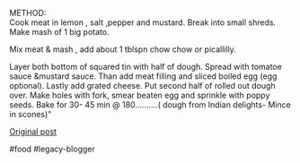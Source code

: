<!--
date: '2008-09-05'
published: true
slug: 2008-09-recipe-julie-mums-chicken-pie_05
time_to_read: 5
title: 'Recipe: Julie (mums) Chicken Pie'
-->

METHOD:  
Cook meat in lemon , salt ,pepper and mustard. Break into small shreds. Make mash of 1 big potato.  
  
Mix meat & mash , add about 1 tblspn chow chow or picallilly.  
  
Layer both bottom of squared tin with half of dough. Spread with tomatoe sauce &mustard sauce. Than add meat filling and sliced boiled egg (egg optional). Lastly add grated cheese. Put second half of rolled out dough over. Make holes with fork, smear beaten egg and sprinkle with poppy seeds. Bake for 30- 45 min @ 180……….( dough from Indian delights- Mince in scones)"

[Original post](https://ysfk.blogspot.com/2008/09/recipe-julie-mums-chicken-pie_05.html)

#food #legacy-blogger 